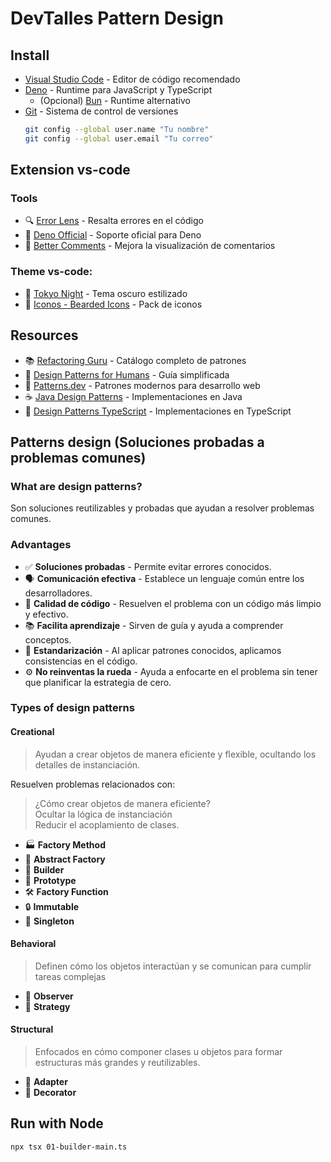 # DevTalles Pattern Design

## Install

* [Visual Studio Code](https://code.visualstudio.com/) - Editor de código recomendado
* [Deno](https://deno.com/) - Runtime para JavaScript y TypeScript
  * (Opcional) [Bun](https://bun.sh/) - Runtime alternativo
* [Git](https://git-scm.com/) - Sistema de control de versiones
  ```bash
  git config --global user.name "Tu nombre"
  git config --global user.email "Tu correo"
  ```

## Extension vs-code

### Tools

* 🔍 [Error Lens](https://marketplace.visualstudio.com/items?itemName=usernamehw.errorlens) - Resalta errores en el código
* 🦕 [Deno Official](https://marketplace.visualstudio.com/items?itemName=denoland.vscode-deno) - Soporte oficial para Deno
* 💬 [Better Comments](https://marketplace.visualstudio.com/items?itemName=aaron-bond.better-comments) - Mejora la visualización de comentarios

### Theme vs-code:

* 🌃 [Tokyo Night](https://marketplace.visualstudio.com/items?itemName=enkia.tokyo-night) - Tema oscuro estilizado
* 🎨 [Iconos - Bearded Icons](https://marketplace.visualstudio.com/items?itemName=BeardedBear.beardedicons) - Pack de iconos

## Resources

* 📚 [Refactoring Guru](https://refactoring.guru/es/design-patterns/catalog) - Catálogo completo de patrones
* 📘 [Design Patterns for Humans](https://github.com/kamranahmedse/design-patterns-for-humans?tab=readme-ov-file) - Guía simplificada
* 🔧 [Patterns.dev](https://www.patterns.dev/) - Patrones modernos para desarrollo web
* ☕ [Java Design Patterns](https://github.com/iluwatar/java-design-patterns) - Implementaciones en Java
* 📐 [Design Patterns TypeScript](https://github.com/torokmark/design_patterns_in_typescript?tab=readme-ov-file) - Implementaciones en TypeScript

## Patterns design (Soluciones probadas a problemas comunes)

### What are design patterns?

Son soluciones reutilizables y probadas que ayudan a resolver problemas comunes.

### Advantages

* ✅ **Soluciones probadas** - Permite evitar errores conocidos.
* 🗣️ **Comunicación efectiva** - Establece un lenguaje común entre los desarrolladores.
* 🧹 **Calidad de código** - Resuelven el problema con un código más limpio y efectivo.
* 📚 **Facilita aprendizaje** - Sirven de guía y ayuda a comprender conceptos.
* 📏 **Estandarización** - Al aplicar patrones conocidos, aplicamos consistencias en el código.
* ⚙️ **No reinventas la rueda** - Ayuda a enfocarte en el problema sin tener que planificar la estrategia de cero.

### Types of design patterns

#### Creational
> Ayudan a crear objetos de manera eficiente y flexible, ocultando los detalles de instanciación.

Resuelven problemas relacionados con:

> ¿Cómo crear objetos de manera eficiente?  
> Ocultar la lógica de instanciación  
> Reducir el acoplamiento de clases.

* 🏭 **Factory Method**
* 🔧 **Abstract Factory**
* 👷 **Builder**
* 🧬 **Prototype**
* 🛠️ **Factory Function**
* 🔒 **Immutable**
* 👑 **Singleton**

#### Behavioral
> Definen cómo los objetos interactúan y se comunican para cumplir tareas complejas

* 👀 **Observer**
* 🎯 **Strategy**

#### Structural
> Enfocados en cómo componer clases u objetos para formar estructuras más grandes y reutilizables.

* 🔌 **Adapter**
* 🎁 **Decorator**


## Run with Node

```bash
npx tsx 01-builder-main.ts
```